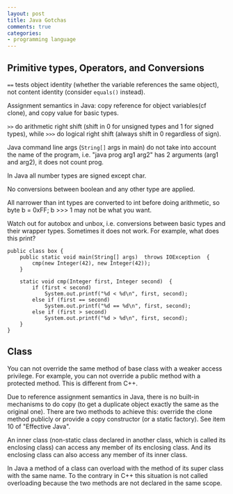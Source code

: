 ```yaml
---
layout: post
title: Java Gotchas
comments: true
categories:
- programming language
---
```


## Primitive types, Operators, and Conversions

`==` tests object identity (whether the variable references the
same object), not content identity (consider `equals()`
instead).
<!--more-->

Assignment semantics in Java: copy reference for object variables(cf clone), and copy value for basic types.

`>>` do arithmetic right shift (shift in 0 for unsigned types
and 1 for signed types), while `>>>` do logical right shift
(always shift in 0 regardless of sign).

Java command line args (`String[]` args in main) do not take
into account the name of the program, i.e. "java prog arg1 arg2" has 2
arguments (arg1 and arg2), it does not count prog.

In Java all number types are signed except char.

No conversions between boolean and any other type are applied.

All narrower than int types are converted to int before doing arithmetic,
so byte b = 0xFF; b >>> 1 may not be what you want.

Watch out for autobox and unbox, i.e. conversions between basic types and
their wrapper types.  Sometimes it does not work.  For example, what does
this print?

    public class box {
        public static void main(String[] args)  throws IOException  {
            cmp(new Integer(42), new Integer(42));
        }

        static void cmp(Integer first, Integer second)  {
            if (first < second)
                System.out.printf("%d < %d\n", first, second);
            else if (first == second)
                System.out.printf("%d == %d\n", first, second);
            else if (first > second)
                System.out.printf("%d > %d\n", first, second);
        }
    }

## Class

You can not override the same method of base class with a weaker access
privilege.  For example, you can not override a public method with a
protected method.  This is different from C++.

Due to reference assignment semantics in Java, there is no built-in
mechanisms to do copy (to get a duplicate object exactly the same as the
original one).  There are two methods to achieve this: override the clone
method publicly or provide a copy constructor (or a static factory).  See
item 10 of "Effective Java".

An inner class (non-static class declared in another class, which is called
its enclosing class) can access any member of its enclosing class.  And its
enclosing class can also access any member of its inner class.

In Java a method of a class can overload with the method of its super class
with the same name.  To the contrary in C++ this situation is not called
overloading because the two methods are not declared in the same scope.
